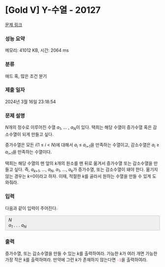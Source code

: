 # [Gold V] Y-수열 - 20127 

[문제 링크](https://www.acmicpc.net/problem/20127) 

### 성능 요약

메모리: 41012 KB, 시간: 2064 ms

### 분류

애드 혹, 많은 조건 분기

### 제출 일자

2024년 3월 16일 23:18:54

### 문제 설명

<p><em>N</em>개의 정수로 이루어진 수열 <em>a<sub>1</sub></em>, ... , <em>a<sub>N</sub></em>이 있다. 택희는 해당 수열이 증가수열 혹은 감소수열이 되게 만들고 싶다.</p>

<p>증가수열은 모든 <em>i</em>(1 ≤ <em>i</em> < <em>N</em>)에 대해서 <em>a<sub>i</sub></em> ≤ <em>a<sub>i+1</sub></em>을 만족하는 수열이고, 감소수열은 <em>a<sub>i</sub></em> ≥ <em>a<sub>i+1</sub></em>을 만족하는 수열이다.</p>

<p>택희는 해당 수열의 맨 앞의 <em>k</em>개의 원소를 맨 뒤로 옮겨서 증가수열 또는 감소수열을 만들고 싶다. 즉, <em>a<sub>k+1</sub></em>, ..., <em>a<sub>N</sub></em>, <em>a<sub>1</sub></em>, ..., <em>a<sub>k</sub></em>가 증가수열, 또는 감소수열이 돼야 한다. 옮기지 않는 경우는 <em>k</em>=0이라고 하자. 이때, 적절한 <em>k</em>를 골라서 원하는 수열을 만들 수 있게 도와줘라.</p>

### 입력 

 <p>다음과 같이 입력이 주어진다.</p>

<div style="background:#eeeeee;border:1px solid #cccccc;padding:5px 10px;"><em>N</em><br>
<i>a<sub>1</sub></i> <i>. . .</i> <i>a<sub>N</sub></i></div>

### 출력 

 <p>증가수열, 또는 감소수열을 만들 수 있는 <em>k</em>를 출력하여라. 가능한 <em>k</em>가 여러 개면 가능한 가장 작은 <em>k</em>를 출력하여라. 만약에 그런 <em>k</em>가 존재하지 않는다면 <span style="color:#e74c3c;"><code>-1</code></span>을 출력하여라.</p>

